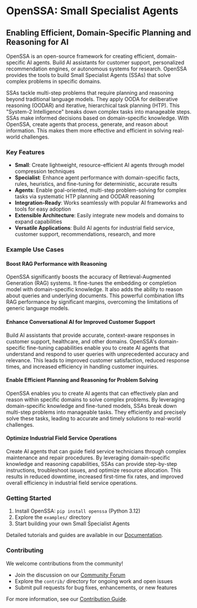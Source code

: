 <!-- markdownlint-disable MD013 MD043 -->

# OpenSSA: Small Specialist Agents

## Enabling Efficient, Domain-Specific Planning and Reasoning for AI

OpenSSA is an open-source framework for creating efficient, domain-specific AI agents. Build AI assistants for customer support, personalized recommendation engines, or autonomous systems for research. OpenSSA provides the tools to build Small Specialist Agents (SSAs) that solve complex problems in specific domains.

SSAs tackle multi-step problems that require planning and reasoning beyond traditional language models. They apply OODA for deliberative reasoning (OODAR) and iterative, hierarchical task planning (HTP). This "System-2 Intelligence" breaks down complex tasks into manageable steps. SSAs make informed decisions based on domain-specific knowledge. With OpenSSA, create agents that process, generate, and reason about information. This makes them more effective and efficient in solving real-world challenges.

### Key Features

- **Small**: Create lightweight, resource-efficient AI agents through model compression techniques
- **Specialist**: Enhance agent performance with domain-specific facts, rules, heuristics, and fine-tuning for deterministic, accurate results
- **Agents**: Enable goal-oriented, multi-step problem-solving for complex tasks via systematic HTP planning and OODAR reasoning
- **Integration-Ready**: Works seamlessly with popular AI frameworks and tools for easy adoption
- **Extensible Architecture**: Easily integrate new models and domains to expand capabilities
- **Versatile Applications**: Build AI agents for industrial field service, customer support, recommendations, research, and more

### Example Use Cases

#### Boost RAG Performance with Reasoning

OpenSSA significantly boosts the accuracy of Retrieval-Augmented Generation (RAG) systems. It fine-tunes the embedding or completion model with domain-specific knowledge. It also adds the ability to reason about queries and underlying documents. This powerful combination lifts RAG performance by significant margins, overcoming the limitations of generic language models.

#### Enhance Conversational AI for Improved Customer Support

Build AI assistants that provide accurate, context-aware responses in customer support, healthcare, and other domains. OpenSSA's domain-specific fine-tuning capabilities enable you to create AI agents that understand and respond to user queries with unprecedented accuracy and relevance. This leads to improved customer satisfaction, reduced response times, and increased efficiency in handling customer inquiries.

#### Enable Efficient Planning and Reasoning for Problem Solving

OpenSSA enables you to create AI agents that can effectively plan and reason within specific domains to solve complex problems. By leveraging domain-specific knowledge and fine-tuned models, SSAs break down multi-step problems into manageable tasks. They efficiently and precisely solve these tasks, leading to accurate and timely solutions to real-world challenges.

#### Optimize Industrial Field Service Operations

Create AI agents that can guide field service technicians through complex maintenance and repair procedures. By leveraging domain-specific knowledge and reasoning capabilities, SSAs can provide step-by-step instructions, troubleshoot issues, and optimize resource allocation. This results in reduced downtime, increased first-time fix rates, and improved overall efficiency in industrial field service operations.

### Getting Started

1. Install OpenSSA: `pip install openssa` (Python 3.12)
2. Explore the `examples/` directory
3. Start building your own Small Specialist Agents

Detailed tutorials and guides are available in our [Documentation](https://aitomatic.github.io/openssa).

### Contributing

We welcome contributions from the community!

- Join the discussion on our [Community Forum](https://github.com/aitomatic/openssa/discussions)
- Explore the `contrib/` directory for ongoing work and open issues
- Submit pull requests for bug fixes, enhancements, or new features

For more information, see our [Contribution Guide](CONTRIBUTING.md).
